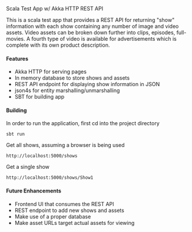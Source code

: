  Scala Test App w/ Akka HTTP REST API

This is a scala test app that provides a REST API for returning "show" information
with each show containing any number of image and video assets. Video assets can be
broken down further into clips, episodes, full-movies. A fourth type of video is
available for advertisements which is complete with its own product description.

#### Features

* Akka HTTP for serving pages
* In memory database to store shows and assets
* REST API endpoint for displaying show information in JSON
* json4s for entity marshalling/unmarshalling
* SBT for building app

#### Building

In order to run the application, first cd into the project directory

    sbt run

Get all shows, assuming a browser is being used

    http://localhost:5000/shows

Get a single show

    http://localhost:5000/shows/Show1

#### Future Enhancements
* Frontend UI that consumes the REST API
* REST endpoint to add new shows and assets
* Make use of a proper database
* Make asset URLs target actual assets for viewing